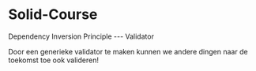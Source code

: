 # Solid-Course
Dependency Inversion Principle --- Validator

Door een generieke validator te maken kunnen we andere dingen naar de toekomst toe ook valideren!